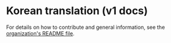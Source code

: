 # Korean translation (v1 docs)

For details on how to contribute and general information, see the [organization's README file](https://github.com/autohotkey-docs-translation).
